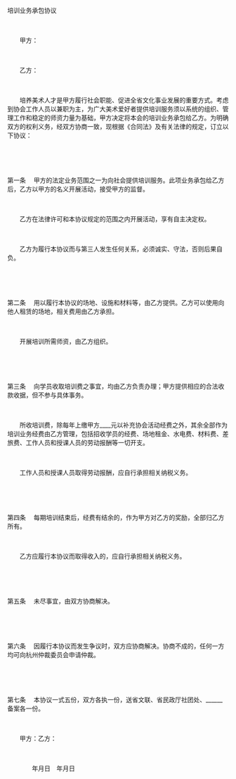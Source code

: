 



培训业务承包协议



 

　　

　　甲方：

　　

　　乙方：　　

　　

　　培养美术人才是甲方履行社会职能、促进全省文化事业发展的重要方式。考虑到协会工作人员以兼职为主，为广大美术爱好者提供培训服务须以系统的组织、管理工作和稳定的师资力量为基础，甲方决定将本会的培训业务承包给乙方。为明确双方的权利义务，经双方协商一致，现根据《合同法》及有关法律的规定，订立以下协议：

　　

　　

第一条
　甲方的法定业务范围之一为向社会提供培训服务。此项业务承包给乙方后，乙方以甲方的名义开展活动，接受甲方的监督。　　

　　

　　乙方在法律许可和本协议规定的范围之内开展活动，享有自主决定权。　　

　　

　　乙方为履行本协议而与第三人发生任何关系，必须诚实、守法，否则后果自负。

　　

　　

第二条
　用以履行本协议的场地、设施和材料等，由乙方提供。乙方可以使用向他人租赁的场地，相关费用由乙方承担。　　

　　

　　开展培训所需师资，由乙方组织。

　　

　　

第三条
　向学员收取培训费之事宜，均由乙方负责办理；甲方提供相应的合法收款收据，但不参与具体事务。　　

　　

　　所收培训费，除每年上缴甲方____元以补充协会活动经费之外，其余全部作为培训业务经费由乙方管理，包括招收学员的经费、场地租金、水电费、材料费、差旅费、工作人员和授课人员的劳动报酬等一切开支。　　

　　

　　工作人员和授课人员取得劳动报酬，应自行承担相关纳税义务。

　　

　　

第四条
　每期培训结束后，经费有结余的，作为甲方对乙方的奖励，全部归乙方所有。　　

　　

　　乙方应履行本协议而取得收入的，应自行承担相关纳税义务。

　　

　　

第五条
　未尽事宜，由双方协商解决。

　　

　　

第六条
　因履行本协议而发生争议时，双方应协商解决。协商不成的，任何一方均可向杭州仲裁委员会申请仲裁。

　　

　　

第七条
　本协议一式五份，双方各执一份，送省文联、省民政厅社团处、______备案各一份。　　　　　　　

　　

　　甲方：乙方：

　　

　　　　年月日　年月日